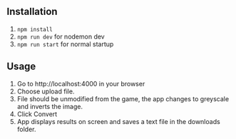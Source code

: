 ## Installation
1. ```npm install```
2. ```npm run dev``` for nodemon dev
3. ```npm run start``` for normal startup

## Usage
1. Go to http://localhost:4000 in your browser
2. Choose upload file.
3. File should be unmodified from the game, the app changes to greyscale and inverts the image.
4. Click Convert
5. App displays results on screen and saves a text file in the downloads folder.